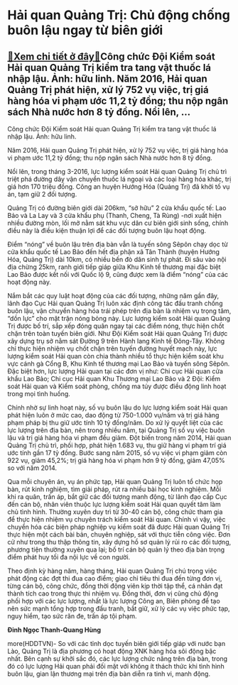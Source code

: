 Hải quan Quảng Trị: Chủ động chống buôn lậu ngay từ biên giới
=============================================================

[:gift:Xem chi tiết ở đây:gift:](https://hddtvn.com/hai-quan-quang-tri-chu-dong-chong-buon-lau-ngay-tu-bien-gioi/)Công chức Đội Kiểm soát Hải quan Quảng Trị kiểm tra tang vật thuốc lá nhập lậu. Ảnh: hữu linh. Năm 2016, Hải quan Quảng Trị phát hiện, xử lý 752 vụ việc, trị giá hàng hóa vi phạm ước 11,2 tỷ đồng; thu nộp ngân sách Nhà nước hơn 8 tỷ đồng. Nổi lên, …
---------------------------------------------------------------------------------------------------------------------------------------------------------------------------------------------------------------------------------------------------------







 






 Công chức Đội Kiểm soát Hải quan Quảng Trị kiểm tra tang vật thuốc lá nhập lậu. Ảnh: hữu linh. 










Năm 2016, Hải quan Quảng Trị phát hiện, xử lý 752 vụ việc, trị giá hàng hóa vi phạm ước 11,2 tỷ đồng; thu nộp ngân sách Nhà nước hơn 8 tỷ đồng. 


Nổi lên, trong tháng 3-2016, lực lượng kiểm soát Hải quan Quảng Trị chủ trì triệt phá đường dây vận chuyển thuốc lá ngoại và các loại hàng hóa khác, trị giá hơn 170 triệu đồng. Công an huyện Hướng Hóa (Quảng Trị) đã khởi tố vụ án, tạm giữ 2 đối tượng.









 Quảng Trị có đường biên giới dài 206km, “sở hữu” 2 cửa khẩu quốc tế: Lao Bảo và La Lay và 3 cửa khẩu phụ (Thanh, Cheng, Tà Rùng) -nơi xuất hiện nhiều đường mòn, lối mở nằm sát khu vực dân cư biên giới sinh sống, chính điều này là điều kiện thuận lợi để các đối tượng buôn lậu hoạt động. 


Điểm “nóng” về buôn lậu trên địa bàn vẫn là tuyến sông Sêpôn chạy dọc từ cửa khẩu quốc tế Lao Bảo đến hết địa phận xã Tân Thành (huyện Hướng Hóa, Quảng Trị) dài 10km, có nhiều bến đò dân sinh tự phát. Đi sâu vào nội địa chừng 25km, ranh giới tiếp giáp giữa Khu Kinh tế thương mại đặc biệt Lao Bảo được kết nối với Quốc lộ 9, cũng được xem là điểm “nóng” của các hoạt động này.


Nắm bắt các quy luật hoạt động của các đối tượng, những năm gần đây, lãnh đạo Cục Hải quan Quảng Trị luôn xác định công tác đấu tranh chống buôn lậu, vận chuyển hàng hóa trái phép trên địa bàn là nhiệm vụ trọng tâm, “dồn lực” cho mặt trận nóng bỏng này. Lực lượng kiểm soát Hải quan Quảng Trị được bố trí, sắp xếp đóng quân ngay tại các điểm nóng, thực hiện chốt chặn trên toàn tuyến biên giới. Như Đội Kiểm soát Hải quan Quảng Trị được xây dựng trụ sở nằm sát Đường 9 trên Hành lang Kinh tế Đông-Tây. Không chỉ thực hiện nhiệm vụ chốt chặn trên tuyến đường huyết mạch này, lực lượng kiểm soát Hải quan còn chia thành nhiều tổ thực hiện kiểm soát khu vực cánh gà Cổng B, Khu Kinh tế thương mại Lao Bảo và tuyến sông Sêpôn. Đặc biệt hơn, lực lượng Hải quan tại các đơn vị như: Chi cục Hải quan cửa khẩu Lao Bảo; Chi cục Hải quan Khu Thương mại Lao Bảo và 2 Đội: Kiểm soát Hải quan và Kiểm soát phòng, chống ma túy được điều động linh hoạt trong mọi tình huống. 


Chính nhờ sự linh hoạt này, số vụ buôn lậu do lực lượng kiểm soát Hải quan phát hiện luôn ở mức cao, dao động từ 750-1.000 vụ/năm và trị giá hàng phạm pháp bị thu giữ ước tính 10 tỷ đồng/năm. Do xử lý quyết liệt của các lực lượng trên địa bàn, nên trong nhiều năm, tại Quảng Trị số vụ việc buôn lậu và trị giá hàng hóa vi phạm đều giảm. Đột biến trong năm 2014, Hải quan Quảng Trị chủ trì, phối hợp, phát hiện 1.683 vụ, thu giữ hàng vi phạm trí giá ước tính gần 17 tỷ đồng. Bước sang năm 2015, số vụ việc vi phạm giảm còn 922 vụ, giảm 45,2%; trị giá hàng hóa vi phạm hơn 9 tỷ đồng, giảm 47,05% so với năm 2014. 


Qua mỗi chuyên án, vụ án phức tạp, Hải quan Quảng Trị luôn tổ chức họp bàn, rút kinh nghiệm, tìm giải pháp, rút ra nhiều bài học kinh nghiệm. Mỗi khi ra quân, trấn áp, bắt giữ các đối tượng manh động, từ lãnh đạo cấp Cục đến cán bộ, nhân viên thuộc lực lượng kiểm soát Hải quan quyết tâm làm chủ tình hình. Thường xuyên duy trì từ 30-40 cán bộ, công chức tham gia để thực hiện nhiệm vụ chuyên trách kiểm soát Hải quan. Chính vì vậy, việc chuyển hóa các biện pháp nghiệp vụ kiểm soát đã được Hải quan Quảng Trị thực hiện một cách bài bản, chuyên nghiệp, sát với thực tiễn công việc. Đơn cử như trong thu thập thông tin, xây dựng hồ sơ quản lý rủi ro các đối tượng, phương tiện thường xuyên qua lại; bố trí cán bộ quản lý theo địa bàn trọng điểm phát huy tối đa nội lực về con người.


Theo định kỳ hàng năm, hàng tháng, Hải quan Quảng Trị chú trọng việc phát động các đợt thi đua cao điểm; giao chỉ tiêu thi đua đến từng đơn vị, từng cán bộ, công chức, đồng thời động viên kịp thời tập thể, cá nhân đạt thành tích cao trong thực thi nhiệm vụ. Đồng thời, đơn vị cũng chủ động phối hợp với các lực lượng, nhất là lực lượng Công an, Biên phòng để tạo nên sức mạnh tổng hợp trong đấu tranh, bắt giữ, xử lý các vụ việc phức tạp, nguy hiểm, tạo sức răn đe, trấn áp tội phạm.








**Đinh Ngọc Thanh-Quang Hùng**



more(HDDTVN)- So với các tỉnh dọc tuyến biên giới tiếp giáp với nước bạn Lào, Quảng Trị là địa phương có hoạt động XNK hàng hóa sôi động bậc nhất. Bên cạnh sự khởi sắc đó, các lực lượng chức năng trên địa bàn, trong đó có lực lượng Hải quan phải đối mặt với không ít thách thức khi tình hình buôn lậu, gian lận thương mại trên địa bàn diễn ra tinh vi, manh động.

